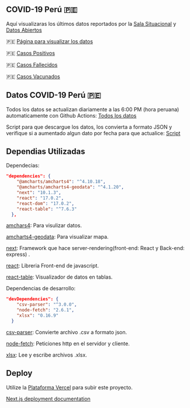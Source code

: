 ## COVID-19 Perú 🇵🇪

Aquí visualizaras los últimos datos reportados por la [Sala Situacional](https://covid19.minsa.gob.pe/sala_situacional.asp) y [Datos Abiertos](https://www.datosabiertos.gob.pe/search/field_topic/covid-19-917?sort_by=changed)

🇵🇪 [Página para visualizar los datos](https://covid-peru.vercel.app/)

🇵🇪 [Casos Positivos](https://covid-peru.vercel.app/casos/positivos)

🇵🇪 [Casos Fallecidos](https://covid-peru.vercel.app/casos/vacunados)

🇵🇪 [Casos Vacunados](https://covid-peru.vercel.app/casos/vacunados)

## Datos COVID-19 Perú 🇵🇪

Todos los datos se actualizan diariamente a las 6:00 PM (hora peruana) automaticamente con Github Actions:
[Todos los datos](https://github.com/Brian-Aguilar/covid-peru/tree/main/data)

Script para que descargue los datos, los convierta a formato JSON y verifique si a aumentado algun dato por fecha para que actualice:
[Script](https://github.com/Brian-Aguilar/covid-peru/tree/main/database)

## Dependias Utilizadas

Dependecias:

```json
"dependencies": {
    "@amcharts/amcharts4": "^4.10.18",
    "@amcharts/amcharts4-geodata": "^4.1.20",
    "next": "10.1.3",
    "react": "17.0.2",
    "react-dom": "17.0.2",
    "react-table": "^7.6.3"
  },
```

[amchars4](https://www.npmjs.com/package/@amcharts/amcharts4): Para visulizar datos.

[amcharts4-geodata](https://www.npmjs.com/package/@amcharts/amcharts4-geodata): Para visualizar mapa.

[next](https://nextjs.org/): Framework que hace server-rendering(front-end: React y Back-end: express) .

[react](https://reactjs.org/): Libreria Front-end de javascript.

[react-table](https://react-table.tanstack.com/): Visualizador de datos en tablas.

Dependencias de desarrollo:

```json
"devDependencies": {
    "csv-parser": "^3.0.0",
    "node-fetch": "2.6.1",
    "xlsx": "0.16.9"
  }
```

[csv-parser](https://www.npmjs.com/package/csv-parser): Convierte archivo .csv a formato json.

[node-fetch](https://www.npmjs.com/package/node-fetch): Peticiones http en el servidor y cliente.

[xlsx](https://www.npmjs.com/package/xlsx): Lee y escribe archivos .xlsx.

## Deploy

Utilize la [Plataforma Vercel](https://vercel.com/new?utm_medium=default-template&filter=next.js&utm_source=create-next-app&utm_campaign=create-next-app-readme) para subir este proyecto.

[Next.js deployment documentation](https://nextjs.org/docs/deployment)